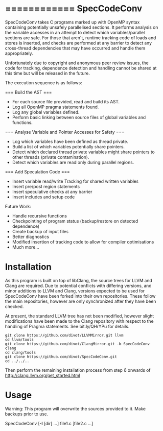 ============
SpecCodeConv
============

SpecCodeConv takes C programs marked up with OpenMP syntax containing
potentially unsafely parallelised sections. It performs analysis on the variable
accesses in an attempt to detect which variables/parallel sections are safe. For
those that aren't, runtime tracking code of loads and stores is inserted, and
checks are performed at any barrier to detect any cross-thread dependencies that
may have occurred and handle them appropriately.

Unfortunately due to copyright and anonymous peer review issues, the code for
tracking, dependence detection and handling cannot be shared at this time but
will be released in the future.



The execution sequence is as follows:

  === Build the AST ===
  - For each source file provided, read and build its AST.
  - Log all OpenMP pragma statements found.
  - Log any global variables defined.
  - Perform basic linking between source files of global variables and 
    functions.
    
=== Analyse Variable and Pointer Accesses for Safety ===
  - Log which variables have been defined as thread private.
  - Build a list of which variables potentially share pointers.
  - Detect which declared thread private variables might share pointers to other
    threads (private contamination).
  - Detect which variables are read only during parallel regions.

=== Add Speculation Code ===
  - Insert variable read/write Tracking for shared written variables
  - Insert pre/post region statements
  - Insert speculative checks at any barrier
  - Insert includes and setup code

  
Future Work:

  - Handle recursive functions
  - Checkpointing of program status (backup/restore on detected dependence)
  - Create backup of input files
  - Better diagnostics
  - Modified insertion of tracking code to allow for compiler optimisations
  - Much more...
  
Installation
============

As this program is built on top of libClang, the source trees for LLVM and Clang
are required. Due to potential conflicts with differing versions, and minor 
additions to LLVM and Clang, versions expected to be used for SpecCodeConv have
been forked into their own repositories. These follow the main repositories,
however are only synchronized after they have been checked.

At present, the standard LLVM tree has not been modified, however slight
modifications have been made to the Clang repository with respect to the
handling of Pragma statements. See bit.ly/QHrYPu for details.

    git clone https://github.com/divot/LLVMMirror.git llvm
    cd llvm/tools
    git clone https://github.com/divot/ClangMirror.git -b SpecCodeConv clang
    cd clang/tools
    git clone https://github.com/divot/SpecCodeConv.git
    cd ../../..

Then perform the remaining installation process from step 6 onwards of
http://clang.llvm.org/get_started.html

Usage
=====

  Warning: This program will overwrite the sources provided to it.
  Make backups prior to use.

SpecCodeConv [-I [dir] ...] file1.c [file2.c ...]

